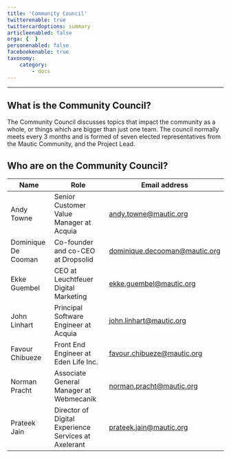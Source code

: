 ```yaml
---
title: 'Community Council'
twitterenable: true
twittercardoptions: summary
articleenabled: false
orga: {  }
personenabled: false
facebookenable: true
taxonomy:
    category:
        - docs
---
```


---
## What is the Community Council?

The Community Council discusses topics that impact the community as a whole, or things which are bigger than just one team. The council normally meets every 3 months and is formed of seven elected representatives from the Mautic Community, and the Project Lead.

## Who are on the Community Council?

| Name      | Role     | Email address |
|-----------|--------------------|-----------------------|
| Andy Towne | Senior Customer Value Manager at Acquia | andy.towne@mautic.org           | 
| Dominique De Cooman | Co-founder and co-CEO at Dropsolid | dominique.decooman@mautic.org           | 
| Ekke Guembel | CEO at Leuchtfeuer Digital Marketing | ekke.guembel@mautic.org        | 
| John Linhart | Principal Software Engineer at Acquia | john.linhart@mautic.org           |
| Favour Chibueze  | Front End Engineer at Eden Life Inc. | favour.chibueze@mautic.org             | 
| Norman Pracht  | Associate General Manager at Webmecanik | norman.pracht@mautic.org            | 
| Prateek Jain | Director of Digital Experience Services at Axelerant | prateek.jain@mautic.org           | 
